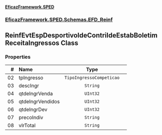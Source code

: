 #### [EficazFramework.SPED](EficazFrameworkSPED.md 'EficazFramework SPED')
### [EficazFramework.SPED.Schemas.EFD_Reinf](EficazFramework.SPED.Schemas.EFD_Reinf.md 'EficazFramework.SPED.Schemas.EFD_Reinf')

## ReinfEvtEspDesportivoIdeContriIdeEstabBoletimReceitaIngressos Class
### Properties

| # | Name | Type | |
| ---: | :--- | :---: | :--- |
| 02 | tpIngresso | `TipoIngressoCompeticao` |  |
| 03 | descIngr | `String` |  |
| 04 | qtdeIngrVenda | `UInt32` |  |
| 05 | qtdeIngrVendidos | `UInt32` |  |
| 06 | qtdeIngrDev | `UInt32` |  |
| 07 | precoIndiv | `String` |  |
| 08 | vlrTotal | `String` |  |
